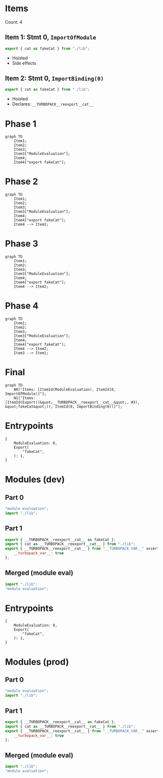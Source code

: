 # Items

Count: 4

## Item 1: Stmt 0, `ImportOfModule`

```js
export { cat as fakeCat } from "./lib";

```

- Hoisted
- Side effects

## Item 2: Stmt 0, `ImportBinding(0)`

```js
export { cat as fakeCat } from "./lib";

```

- Hoisted
- Declares: `__TURBOPACK__reexport__cat__`

# Phase 1
```mermaid
graph TD
    Item1;
    Item2;
    Item3;
    Item3["ModuleEvaluation"];
    Item4;
    Item4["export fakeCat"];
```
# Phase 2
```mermaid
graph TD
    Item1;
    Item2;
    Item3;
    Item3["ModuleEvaluation"];
    Item4;
    Item4["export fakeCat"];
    Item4 --> Item2;
```
# Phase 3
```mermaid
graph TD
    Item1;
    Item2;
    Item3;
    Item3["ModuleEvaluation"];
    Item4;
    Item4["export fakeCat"];
    Item4 --> Item2;
```
# Phase 4
```mermaid
graph TD
    Item1;
    Item2;
    Item3;
    Item3["ModuleEvaluation"];
    Item4;
    Item4["export fakeCat"];
    Item4 --> Item2;
    Item3 --> Item1;
```
# Final
```mermaid
graph TD
    N0["Items: [ItemId(ModuleEvaluation), ItemId(0, ImportOfModule)]"];
    N1["Items: [ItemId(Export((&quot;__TURBOPACK__reexport__cat__&quot;, #3), &quot;fakeCat&quot;)), ItemId(0, ImportBinding(0))]"];
```
# Entrypoints

```
{
    ModuleEvaluation: 0,
    Export(
        "fakeCat",
    ): 1,
}
```


# Modules (dev)
## Part 0
```js
"module evaluation";
import "./lib";

```
## Part 1
```js
export { __TURBOPACK__reexport__cat__ as fakeCat };
import { cat as __TURBOPACK__reexport__cat__ } from "./lib";
export { __TURBOPACK__reexport__cat__ } from "__TURBOPACK_VAR__" assert {
    __turbopack_var__: true
};

```
## Merged (module eval)
```js
import "./lib";
"module evaluation";

```
# Entrypoints

```
{
    ModuleEvaluation: 0,
    Export(
        "fakeCat",
    ): 1,
}
```


# Modules (prod)
## Part 0
```js
"module evaluation";
import "./lib";

```
## Part 1
```js
export { __TURBOPACK__reexport__cat__ as fakeCat };
import { cat as __TURBOPACK__reexport__cat__ } from "./lib";
export { __TURBOPACK__reexport__cat__ } from "__TURBOPACK_VAR__" assert {
    __turbopack_var__: true
};

```
## Merged (module eval)
```js
import "./lib";
"module evaluation";

```
